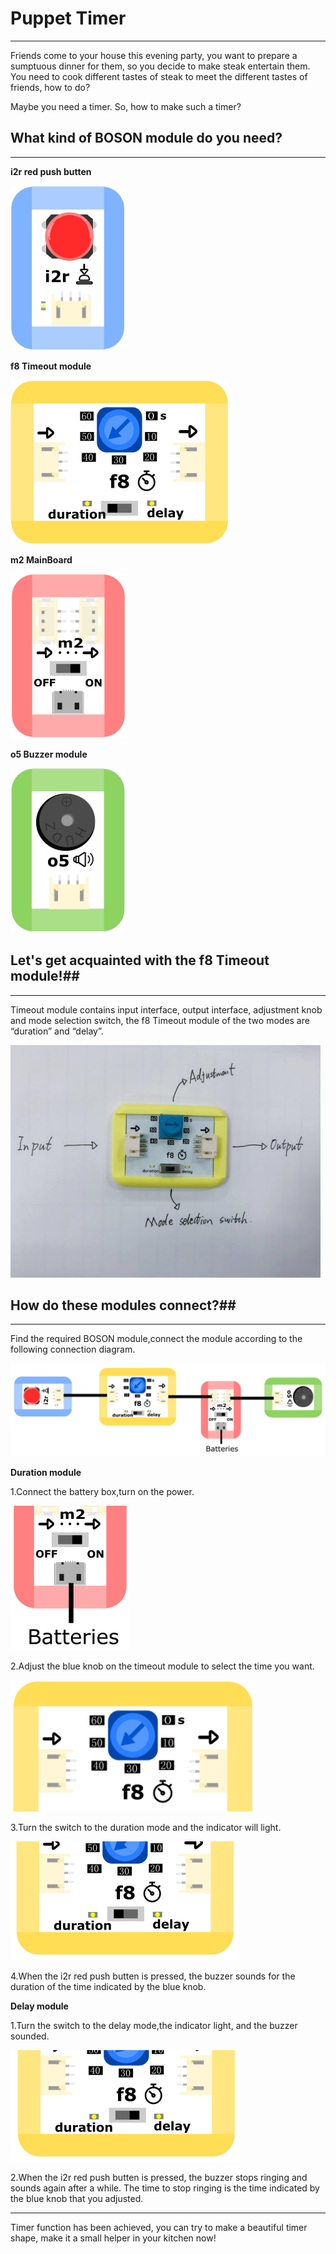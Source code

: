 ﻿# Puppet Timer
----------
Friends come to your house this evening party, you want to prepare a sumptuous dinner for them, so you decide to make steak entertain them. You need to cook different tastes of steak to meet the different tastes of friends, how to do? 

Maybe you need a timer. So, how to make such a timer?

## What kind of BOSON module do you need? ##
----------
**i2r red push butten**

![image](https://github.com/joanna1122/Tutorial-FOR-BOSON/blob/master/image/puppet%20timer/%E7%BA%A2%E8%89%B2%E6%8C%89%E9%92%AE.png)

**f8 Timeout module**

![image](https://github.com/joanna1122/Tutorial-FOR-BOSON/blob/master/image/puppet%20timer/%E5%AE%9A%E6%97%B6%E5%99%A8%E6%A8%A1%E5%9D%97.png)

**m2 MainBoard**

![image](https://github.com/joanna1122/Tutorial-FOR-BOSON/blob/master/image/puppet%20timer/%E4%B8%BB%E6%9D%BF.png)

**o5 Buzzer module**

![image](https://github.com/joanna1122/Tutorial-FOR-BOSON/blob/master/image/puppet%20timer/%E8%9C%82%E9%B8%A3%E5%99%A8.png)

## Let's get acquainted with the f8 Timeout module!##

----------

Timeout module contains input interface, output interface, adjustment knob and mode selection switch, the f8 Timeout module of the two modes are “duration” and “delay”.

![image](https://github.com/joanna1122/Tutorial-FOR-BOSON/blob/master/image/puppet%20timer/%E5%AE%9A%E6%97%B6%E5%99%A8%E6%A8%A1%E5%9D%97%E4%BB%8B%E7%BB%8D%E5%9B%BE.png)

## How do these modules connect?##

----------
Find the required BOSON module,connect the module according to the following connection diagram.

![image](https://github.com/joanna1122/Tutorial-FOR-BOSON/blob/master/image/puppet%20timer/%E7%A1%AC%E4%BB%B6%E8%BF%9E%E6%8E%A5%E5%9B%BE.png)

**Duration module**

1.Connect the battery box,turn on the power.

![image](https://github.com/joanna1122/Tutorial-FOR-BOSON/blob/master/image/puppet%20timer/%E4%B8%BB%E6%9D%BF%E6%8E%A5%E7%94%B5%E6%BA%90%E7%9A%84%E5%9B%BE.png)

2.Adjust the blue knob on the timeout module to select the time you want.

![image](https://github.com/joanna1122/Tutorial-FOR-BOSON/blob/master/image/puppet%20timer/%E8%93%9D%E8%89%B2%E6%97%8B%E9%92%AE%E8%B0%83%E8%8A%82%E5%9B%BE.png)


3.Turn the switch to the duration mode and the indicator will light.

![image](https://github.com/joanna1122/Tutorial-FOR-BOSON/blob/master/image/puppet%20timer/duration%E6%A8%A1%E5%BC%8F%E5%9B%BE.png)

4.When the i2r red push butten is pressed, the buzzer sounds for the duration of the time indicated by the blue knob.


**Delay module**

1.Turn the switch to the delay mode,the indicator light, and the buzzer sounded.

![image](https://github.com/joanna1122/Tutorial-FOR-BOSON/blob/master/image/puppet%20timer/delay%E6%A8%A1%E5%BC%8F%E5%9B%BE.png)

2.When the i2r red push butten is pressed, the buzzer stops ringing and sounds again after a while. The time to stop ringing is the time indicated by the blue knob that you adjusted.

 ----------
Timer function has been achieved, you can try to make a beautiful timer shape, make it a small helper in your kitchen now!

